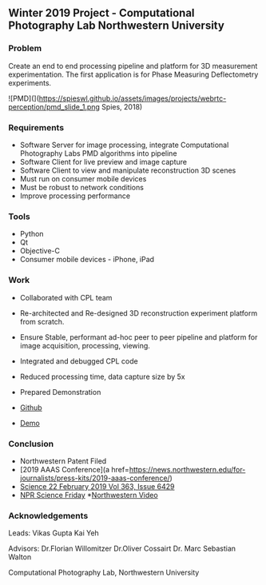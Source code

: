 ## Winter 2019 Project - Computational Photography Lab Northwestern University

### Problem

Create an end to end processing pipeline and platform for 3D measurement experimentation. The first application is for Phase Measuring Deflectometry experiments.

![PMD](](https://spieswl.github.io/assets/images/projects/webrtc-perception/pmd_slide_1.png Spies, 2018)

### Requirements
* Software Server for image processing, integrate Computational Photography Labs PMD algorithms into pipeline
* Software Client for live preview and image capture
* Software Client to view and manipulate reconstruction 3D scenes
* Must run on consumer mobile devices
* Must be robust to network conditions
* Improve processing performance

### Tools
* Python
* Qt
* Objective-C
* Consumer mobile devices - iPhone, iPad

### Work
* Collaborated with CPL team
* Re-architected and Re-designed 3D reconstruction experiment platform from scratch.
* Ensure Stable, performant ad-hoc peer to peer pipeline and platform for image acquisition, processing, viewing.
* Integrated and debugged CPL code
* Reduced processing time, data capture size by 5x
* Prepared Demonstration

* [Github](https://github.com/vnmr/pmd)
* [Demo](https://github.com/vnmr/pmd/blob/master/lab_demo.mov)

### Conclusion
* Northwestern Patent Filed
* [2019 AAAS Conference](a href=https://news.northwestern.edu/for-journalists/press-kits/2019-aaas-conference/)
* [Science 22 February 2019 Vol 363, Issue 6429](http://science.sciencemag.org/content/363/6429)
* [NPR Science Friday](https://www.sciencefriday.com/segments/clearing-up-the-art-acne-on-georgia-okeeffes-paintings/)
*[Northwestern Video](https://www.youtube.com/watch?time_continue=2&v=z7BLeWgk-a0)

### Acknowledgements
Leads: Vikas Gupta
       Kai Yeh

Advisors: Dr.Florian Willomitzer
          Dr.Oliver Cossairt
          Dr. Marc Sebastian Walton

Computational Photography Lab, Northwestern University
